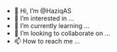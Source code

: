 - 👋 Hi, I’m @HaziqAS
- 👀 I’m interested in ...
- 🌱 I’m currently learning ...
- 💞️ I’m looking to collaborate on ...
- 📫 How to reach me ...

<!---
HaziqAS/HaziqAS is a ✨ special ✨ repository because its `README.md` (this file) appears on your GitHub profile.
You can click the Preview link to take a look at your changes.
--->
